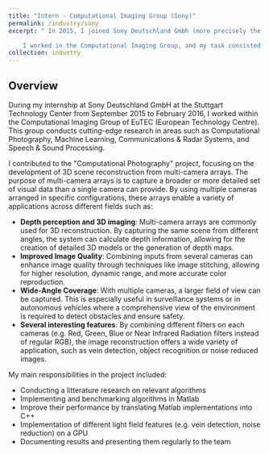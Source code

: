 ```yaml
---
title: "Intern - Computational Imaging Group (Sony)"
permalink: /industry/sony
excerpt: " In 2015, I joined Sony Deutschland Gmbh (more precisely the Stuttgart Technology center) where I accomplished a 6 months internship. It was my very first working experience, projecting me in a very international environment with very skilled people. At Sony, I learned to convert academic skills into concrete industrial inputs, delivering algorithm implementation from reading state-of-the-art related articles.

	I worked in the Computational Imaging Group, and my task consisted essentially in delivering a light field toolbox. I learned the topic from scratch and did my first steps with Computer Vision applications. The link above provides a more detailed overview about this experience."
collection: industry
---
```


## Overview

During my internship at Sony Deutschland GmbH at the Stuttgart Technology Center from September 2015 to February 2016, I worked within the Computational Imaging Group of EuTEC (European Technology Centre). This group conducts cutting-edge research in areas such as Computational Photography, Machine Learning, Communications & Radar Systems, and Speech & Sound Processing.

I contributed to the "Computational Photography" project, focusing on the development of 3D scene reconstruction from multi-camera arrays. The purpose of multi-camera arrays is to capture a broader or more detailed set of visual data than a single camera can provide. By using multiple cameras arranged in specific configurations, these arrays enable a variety of applications across different fields such as: 

- **Depth perception and 3D imaging**: Multi-camera arrays are commonly used for 3D reconstruction. By capturing the same scene from different angles, the system can calculate depth information, allowing for the creation of detailed 3D models or the generation of depth maps.
- **Improved Image Quality**: Combining inputs from several cameras can enhance image quality through techniques like image stitching, allowing for higher resolution, dynamic range, and more accurate color reproduction.
- **Wide-Angle Coverage**: With multiple cameras, a larger field of view can be captured. This is especially useful in surveillance systems or in autonomous vehicles where a comprehensive view of the environment is required to detect obstacles and ensure safety.
- **Several interesting features**: By combining different filters on each cameras (e.g. Red, Green, Blue or Near Infrared Radiation filters instead of regular RGB), the image reconstruction offers a wide variety of application, such as vein detection, object recognition or noise reduced images.

My main responsibilities in the project included:

- Conducting a litterature research on relevant algorithms
- Implementing and benchmarking algorithms in Matlab
- Improve their performance by translating Matlab implementations into C++
- Implementation of different light field features (e.g. vein detection, noise reduction) on a GPU
- Documenting results and presenting them regularly to the team

